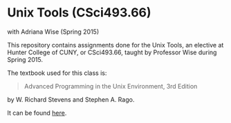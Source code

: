 # Unix Tools (CSci493.66)
with Adriana Wise (Spring 2015)

This repository contains assignments done for the Unix Tools, an elective at Hunter College of CUNY, or CSci493.66, taught by Professor Wise during Spring 2015.

The textbook used for this class is: 		


>Advanced Programming in the Unix Environment, 3rd Edition 

by W. Richard Stevens and Stephen A. Rago.


It can be found [here](http://www.amazon.com/Advanced-Programming-UNIX-Environment-Edition/dp/0321637739).
